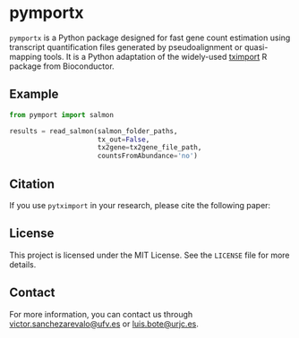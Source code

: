 # pymportx
`pymportx` is a Python package designed for fast gene count estimation using transcript quantification files generated by pseudoalignment or quasi-mapping tools. It is a Python adaptation of the widely-used [tximport](https://bioconductor.org/packages/release/bioc/html/tximport.html) R package from Bioconductor.

## Example
```python
from pymport import salmon

results = read_salmon(salmon_folder_paths,
                      tx_out=False,
                      tx2gene=tx2gene_file_path,
                      countsFromAbundance='no')
```

## Citation

If you use `pytximport` in your research, please cite the following paper:

## License
This project is licensed under the MIT License. See the `LICENSE` file for more details.

## Contact
For more information, you can contact us through victor.sanchezarevalo@ufv.es or luis.bote@urjc.es.
